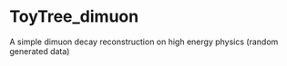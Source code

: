 # ToyTree_dimuon
A simple dimuon decay reconstruction on high energy physics (random generated data) 
